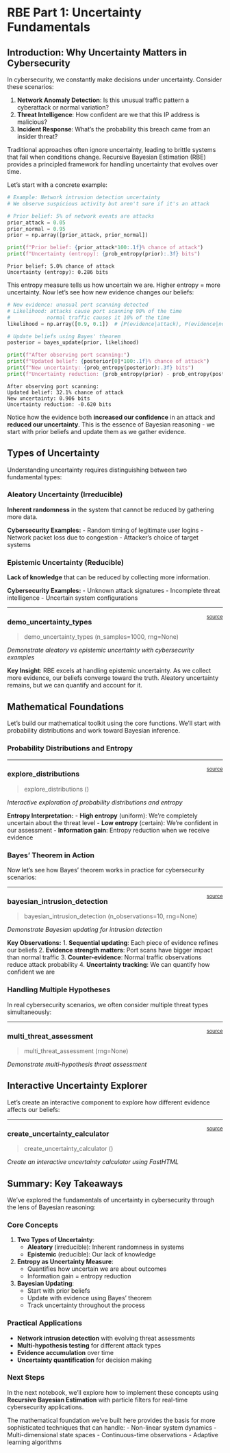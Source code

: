 # RBE Part 1: Uncertainty Fundamentals


<!-- WARNING: THIS FILE WAS AUTOGENERATED! DO NOT EDIT! -->

## Introduction: Why Uncertainty Matters in Cybersecurity

In cybersecurity, we constantly make decisions under uncertainty.
Consider these scenarios:

1.  **Network Anomaly Detection**: Is this unusual traffic pattern a
    cyberattack or normal variation?
2.  **Threat Intelligence**: How confident are we that this IP address
    is malicious?
3.  **Incident Response**: What’s the probability this breach came from
    an insider threat?

Traditional approaches often ignore uncertainty, leading to brittle
systems that fail when conditions change. Recursive Bayesian Estimation
(RBE) provides a principled framework for handling uncertainty that
evolves over time.

Let’s start with a concrete example:

``` python
# Example: Network intrusion detection uncertainty
# We observe suspicious activity but aren't sure if it's an attack

# Prior belief: 5% of network events are attacks
prior_attack = 0.05
prior_normal = 0.95
prior = np.array([prior_attack, prior_normal])

print(f"Prior belief: {prior_attack*100:.1f}% chance of attack")
print(f"Uncertainty (entropy): {prob_entropy(prior):.3f} bits")
```

    Prior belief: 5.0% chance of attack
    Uncertainty (entropy): 0.286 bits

This entropy measure tells us how uncertain we are. Higher entropy =
more uncertainty. Now let’s see how new evidence changes our beliefs:

``` python
# New evidence: unusual port scanning detected
# Likelihood: attacks cause port scanning 90% of the time
#            normal traffic causes it 10% of the time
likelihood = np.array([0.9, 0.1])  # [P(evidence|attack), P(evidence|normal)]

# Update beliefs using Bayes' theorem
posterior = bayes_update(prior, likelihood)

print(f"After observing port scanning:")
print(f"Updated belief: {posterior[0]*100:.1f}% chance of attack")
print(f"New uncertainty: {prob_entropy(posterior):.3f} bits")
print(f"Uncertainty reduction: {prob_entropy(prior) - prob_entropy(posterior):.3f} bits")
```

    After observing port scanning:
    Updated belief: 32.1% chance of attack
    New uncertainty: 0.906 bits
    Uncertainty reduction: -0.620 bits

Notice how the evidence both **increased our confidence** in an attack
and **reduced our uncertainty**. This is the essence of Bayesian
reasoning - we start with prior beliefs and update them as we gather
evidence.

## Types of Uncertainty

Understanding uncertainty requires distinguishing between two
fundamental types:

### Aleatory Uncertainty (Irreducible)

**Inherent randomness** in the system that cannot be reduced by
gathering more data.

**Cybersecurity Examples:** - Random timing of legitimate user logins -
Network packet loss due to congestion - Attacker’s choice of target
systems

### Epistemic Uncertainty (Reducible)

**Lack of knowledge** that can be reduced by collecting more
information.

**Cybersecurity Examples:** - Unknown attack signatures - Incomplete
threat intelligence - Uncertain system configurations

------------------------------------------------------------------------

<a
href="https://github.com/Matthew-Redrup/technical-blog/blob/main/technical_blog/rbe/uncertainty.py#L20"
target="_blank" style="float:right; font-size:smaller">source</a>

### demo_uncertainty_types

>  demo_uncertainty_types (n_samples=1000, rng=None)

*Demonstrate aleatory vs epistemic uncertainty with cybersecurity
examples*

**Key Insight**: RBE excels at handling epistemic uncertainty. As we
collect more evidence, our beliefs converge toward the truth. Aleatory
uncertainty remains, but we can quantify and account for it.

## Mathematical Foundations

Let’s build our mathematical toolkit using the core functions. We’ll
start with probability distributions and work toward Bayesian inference.

### Probability Distributions and Entropy

------------------------------------------------------------------------

<a
href="https://github.com/Matthew-Redrup/technical-blog/blob/main/technical_blog/rbe/uncertainty.py#L72"
target="_blank" style="float:right; font-size:smaller">source</a>

### explore_distributions

>  explore_distributions ()

*Interactive exploration of probability distributions and entropy*

**Entropy Interpretation:** - **High entropy** (uniform): We’re
completely uncertain about the threat level - **Low entropy** (certain):
We’re confident in our assessment - **Information gain**: Entropy
reduction when we receive evidence

### Bayes’ Theorem in Action

Now let’s see how Bayes’ theorem works in practice for cybersecurity
scenarios:

------------------------------------------------------------------------

<a
href="https://github.com/Matthew-Redrup/technical-blog/blob/main/technical_blog/rbe/uncertainty.py#L127"
target="_blank" style="float:right; font-size:smaller">source</a>

### bayesian_intrusion_detection

>  bayesian_intrusion_detection (n_observations=10, rng=None)

*Demonstrate Bayesian updating for intrusion detection*

**Key Observations:** 1. **Sequential updating**: Each piece of evidence
refines our beliefs 2. **Evidence strength matters**: Port scans have
bigger impact than normal traffic 3. **Counter-evidence**: Normal
traffic observations reduce attack probability 4. **Uncertainty
tracking**: We can quantify how confident we are

### Handling Multiple Hypotheses

In real cybersecurity scenarios, we often consider multiple threat types
simultaneously:

------------------------------------------------------------------------

<a
href="https://github.com/Matthew-Redrup/technical-blog/blob/main/technical_blog/rbe/uncertainty.py#L183"
target="_blank" style="float:right; font-size:smaller">source</a>

### multi_threat_assessment

>  multi_threat_assessment (rng=None)

*Demonstrate multi-hypothesis threat assessment*

## Interactive Uncertainty Explorer

Let’s create an interactive component to explore how different evidence
affects our beliefs:

------------------------------------------------------------------------

<a
href="https://github.com/Matthew-Redrup/technical-blog/blob/main/technical_blog/rbe/uncertainty.py#L244"
target="_blank" style="float:right; font-size:smaller">source</a>

### create_uncertainty_calculator

>  create_uncertainty_calculator ()

*Create an interactive uncertainty calculator using FastHTML*

## Summary: Key Takeaways

We’ve explored the fundamentals of uncertainty in cybersecurity through
the lens of Bayesian reasoning:

### Core Concepts

1.  **Two Types of Uncertainty**:
    - **Aleatory** (irreducible): Inherent randomness in systems
    - **Epistemic** (reducible): Our lack of knowledge
2.  **Entropy as Uncertainty Measure**:
    - Quantifies how uncertain we are about outcomes
    - Information gain = entropy reduction
3.  **Bayesian Updating**:
    - Start with prior beliefs
    - Update with evidence using Bayes’ theorem
    - Track uncertainty throughout the process

### Practical Applications

- **Network intrusion detection** with evolving threat assessments
- **Multi-hypothesis testing** for different attack types
- **Evidence accumulation** over time
- **Uncertainty quantification** for decision making

### Next Steps

In the next notebook, we’ll explore how to implement these concepts
using **Recursive Bayesian Estimation** with particle filters for
real-time cybersecurity applications.

The mathematical foundation we’ve built here provides the basis for more
sophisticated techniques that can handle: - Non-linear system dynamics -
Multi-dimensional state spaces - Continuous-time observations - Adaptive
learning algorithms
